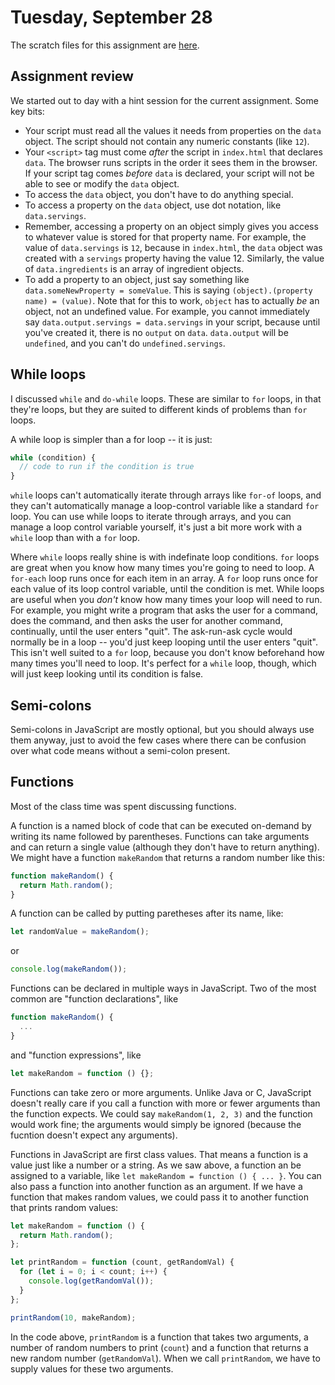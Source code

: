 # Tuesday, September 28

The scratch files for this assignment are
[here](https://github.com/WSU-jcheatham/cs2800-playground/tree/20210928_Tuesday).

## Assignment review

We started out to day with a hint session for the current assignment. Some key
bits:

- Your script must read all the values it needs from properties on the `data`
  object. The script should not contain any numeric constants (like `12`).
- Your `<script>` tag must come _after_ the script in `index.html` that declares
  `data`. The browser runs scripts in the order it sees them in the browser. If
  your script tag comes _before_ `data` is declared, your script will not be
  able to see or modify the `data` object.
- To access the `data` object, you don't have to do anything special.
- To access a property on the `data` object, use dot notation, like
  `data.servings`.
- Remember, accessing a property on an object simply gives you access to
  whatever value is stored for that property name. For example, the value of
  `data.servings` is `12`, because in `index.html`, the `data` object was
  created with a `servings` property having the value 12. Similarly, the value
  of `data.ingredients` is an array of ingredient objects.
- To add a property to an object, just say something like
  `data.someNewProperty = someValue`. This is saying
  `(object).(property name) = (value)`. Note that for this to work, `object` has
  to actually _be_ an object, not an undefined value. For example, you cannot
  immediately say `data.output.servings = data.servings` in your script, because
  until you've created it, there is no `output` on `data`. `data.output` will be
  `undefined`, and you can't do `undefined.servings`.

## While loops

I discussed `while` and `do-while` loops. These are similar to `for` loops, in
that they're loops, but they are suited to different kinds of problems than
`for` loops.

A while loop is simpler than a for loop -- it is just:

```js
while (condition) {
  // code to run if the condition is true
}
```

`while` loops can't automatically iterate through arrays like `for-of` loops,
and they can't automatically manage a loop-control variable like a standard
`for` loop. You can use while loops to iterate through arrays, and you can
manage a loop control variable yourself, it's just a bit more work with a
`while` loop than with a `for` loop.

Where `while` loops really shine is with indefinate loop conditions. `for` loops
are great when you know how many times you're going to need to loop. A
`for-each` loop runs once for each item in an array. A `for` loop runs once for
each value of its loop control variable, until the condition is met. While loops
are useful when you _don't_ know how many times your loop will need to run. For
example, you might write a program that asks the user for a command, does the
command, and then asks the user for another command, continually, until the user
enters "quit". The ask-run-ask cycle would normally be in a loop -- you'd just
keep looping until the user enters "quit". This isn't well suited to a `for`
loop, because you don't know beforehand how many times you'll need to loop. It's
perfect for a `while` loop, though, which will just keep looking until its
condition is false.

## Semi-colons

Semi-colons in JavaScript are mostly optional, but you should always use them
anyway, just to avoid the few cases where there can be confusion over what code
means without a semi-colon present.

## Functions

Most of the class time was spent discussing functions.

A function is a named block of code that can be executed on-demand by writing
its name followed by parentheses. Functions can take arguments and can return a
single value (although they don't have to return anything). We might have a
function `makeRandom` that returns a random number like this:

```js
function makeRandom() {
  return Math.random();
}
```

A function can be called by putting paretheses after its name, like:

```js
let randomValue = makeRandom();
```

or

```js
console.log(makeRandom());
```

Functions can be declared in multiple ways in JavaScript. Two of the most common
are "function declarations", like

```js
function makeRandom() {
  ...
}
```

and "function expressions", like

```js
let makeRandom = function () {};
```

Functions can take zero or more arguments. Unlike Java or C, JavaScript doesn't
really care if you call a function with more or fewer arguments than the
function expects. We could say `makeRandom(1, 2, 3)` and the function would work
fine; the arguments would simply be ignored (because the fucntion doesn't expect
any arguments).

Functions in JavaScript are first class values. That means a function is a value
just like a number or a string. As we saw above, a function an be assigned to a
variable, like `let makeRandom = function () { ... }`. You can also pass a
function into another function as an argument. If we have a function that makes
random values, we could pass it to another function that prints random values:

```js
let makeRandom = function () {
  return Math.random();
};

let printRandom = function (count, getRandomVal) {
  for (let i = 0; i < count; i++) {
    console.log(getRandomVal());
  }
};

printRandom(10, makeRandom);
```

In the code above, `printRandom` is a function that takes two arguments, a
number of random numbers to print (`count`) and a function that returns a new
random number (`getRandomVal`). When we call `printRandom`, we have to supply
values for these two arguments.
